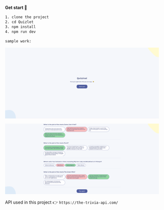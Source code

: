 
**Get start 🚀**

```
1. clone the project 
2. cd Quizlet
3. npm install 
4. npm run dev
```

`sample work:` 

![Screen shot](img/start.png)

![Screen shot](img/answers.png)

API used in this project 👉 `https://the-trivia-api.com/` 